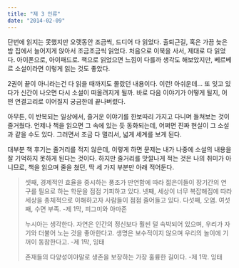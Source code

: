 ```yaml
---
title: "제 3 인류"
date: "2014-02-09"
---
```


단번에 읽지는 못했지만 오랫동안 조금씩, 드디어 다 읽었다. 출퇴근길, 혹은 가끔 늦은 밤 집에서 늘어지게 앉아서 조금조금씩 읽었다. 처음으로 이북을 사서, 제대로 다 읽었다. 아이폰으로, 아이패드로. 책으로 읽었으면 느낌이 다를까 생각도 해보았지만, 베르베르 소설이라면 이렇게 읽는 것도 좋았다.

2권이 끝이 아니라는건 다 읽을 때까지도 몰랐던 내용이다. 이런! 아쉬운데... 또 잊고 있다가 신간이 나오면 다시 소설이 떠올려지게 될까. 바로 다음 이야기가 어떻게 될지, 어떤 연결고리로 이어질지 궁금한데 끝나버렸다.

아무튼, 이 반복되는 일상에서, 즐거운 이야기를 한보따리 가지고 다니며 들쳐보는 것이 즐거웠다. 언제나 책을 읽으면 그 속에 있는 듯 동화되는데, 어쩌면 진짜 현실이 그 소설과 같을 수도 있다. 그러면서 조금 다 멀리서, 넓게 세계를 보게 된다.

대부분 책 후기는 줄거리를 적지 않은데, 이렇게 하면 문제는 내가 나중에 소설의 내용을 잘 기억하지 못하게 된다는 것이다. 하지만 줄거리를 맛깔나게 적는 것은 나의 취미가 아니므로, 책을 읽으며 줄을 쳤던, 딱 세 가지 부분만 아래 적어둔다.

> 셋째, 경제적인 효율을 중시하는 풍조가 만연함에 따라 젊은이들이 장기간의 연구를 필요로 하는 학문을 점점 기피하고 있다. 넷째, 세상이 너무 복잡해짐에 따라 세상을 총체적으로 이해하고자 사람들이 점점 줄어들고 있다. 다섯째, 오염. 여섯째, 수면 부족. -제 1막, 피그미와 아마존
> 
> 누시아는 생각한다. 자연은 인간의 정신보다 훨씬 덜 속박되어 있으며, 우리가 자기와 더불어 노는 것을 좋아한다고. 생명은 보수적이지 않으며 우리의 놀이에 기꺼이 동참한다고. -제 1막, 잉태
> 
> 존재들의 다양성이야말로 생존을 보장하는 가장 훌륭한 길이다. -제 1막. 잉태
